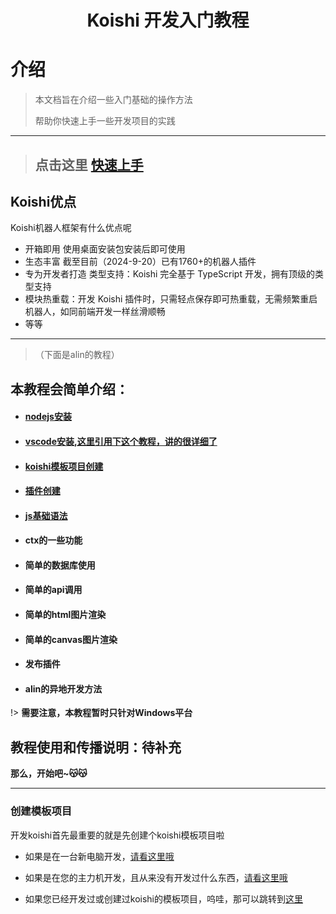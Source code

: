 
<center>
<h1>Koishi 开发入门教程


</center>

# 介绍

> 本文档旨在介绍一些入门基础的操作方法
> 
> 帮助你快速上手一些开发项目的实践
---


> ## 点击这里 [快速上手](p1/markdownlist/list.md)


## Koishi优点
 Koishi机器人框架有什么优点呢
- 开箱即用
使用桌面安装包安装后即可使用
- 生态丰富
截至目前（2024-9-20）已有1760+的机器人插件
- 专为开发者打造
类型支持：Koishi 完全基于 TypeScript 开发，拥有顶级的类型支持
- 模块热重载：开发 Koishi 插件时，只需轻点保存即可热重载，无需频繁重启机器人，如同前端开发一样丝滑顺畅
- 等等

---

>（下面是alin的教程）
## 本教程会简单介绍：

 - #### [nodejs安装](p1/p1.md)
 - #### [vscode安装,这里引用下这个教程，讲的很详细了](https://cloud.tencent.com/developer/article/2119156)
 - #### [koishi模板项目创建](p1/p2.md)
 - #### [插件创建](p1/p4.md)
 - #### [js基础语法](p1/p5.md)
 - #### ctx的一些功能
 - #### 简单的数据库使用
 - #### 简单的api调用
 - #### 简单的html图片渲染
 - #### 简单的canvas图片渲染
 - #### 发布插件
 - #### alin的异地开发方法

!> **需要注意，本教程暂时只针对Windows平台**

## 教程使用和传播说明：待补充

**那么，开始吧~😽😽**

---

### 创建模板项目

开发koishi首先最重要的就是先创建个koishi模板项目啦

* 如果是在一台新电脑开发，[请看这里哦](p1/p1.md) 

* 如果是在您的主力机开发，且从来没有开发过什么东西，[请看这里哦](p1/p1.md) 

* 如果您已经开发过或创建过koishi的模板项目，呜哇，那可以跳转到[这里]()
  

